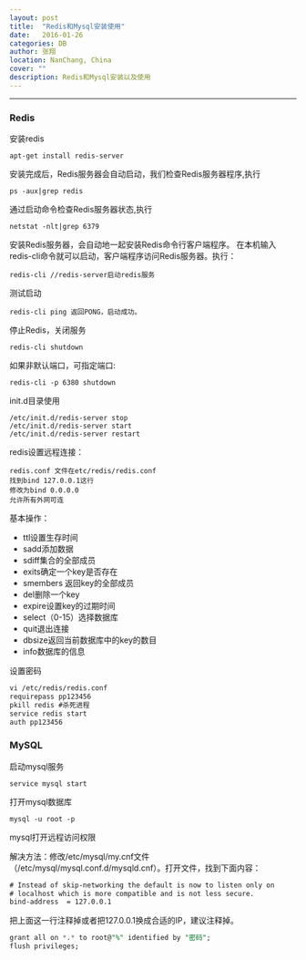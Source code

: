 ```yaml
---
layout: post
title:  "Redis和Mysql安装使用"
date:   2016-01-26
categories: DB
author: 张翔
location: NanChang, China
cover: ""
description: Redis和Mysql安装以及使用
---
```

---
### Redis

安装redis
```shell
apt-get install redis-server
```
安装完成后，Redis服务器会自动启动，我们检查Redis服务器程序,执行
```shell
ps -aux|grep redis
```

通过启动命令检查Redis服务器状态,执行
```shell
netstat -nlt|grep 6379
```
安装Redis服务器，会自动地一起安装Redis命令行客户端程序。
在本机输入redis-cli命令就可以启动，客户端程序访问Redis服务器。执行：
```shell
redis-cli //redis-server启动redis服务
```

测试启动 
```shell
redis-cli ping 返回PONG，启动成功。
```
停止Redis，关闭服务
```shell
redis-cli shutdown
```

如果非默认端口，可指定端口:
```shell
redis-cli -p 6380 shutdown
```
init.d目录使用
```shell
/etc/init.d/redis-server stop
/etc/init.d/redis-server start
/etc/init.d/redis-server restart
```

redis设置远程连接：
```shell
redis.conf 文件在etc/redis/redis.conf
找到bind 127.0.0.1这行
修改为bind 0.0.0.0
允许所有外网可连
```

基本操作：
- ttl设置生存时间
- sadd添加数据
- sdiff集合的全部成员
- exits确定一个key是否存在
- smembers 返回key的全部成员
- del删除一个key
- expire设置key的过期时间
- select（0-15）选择数据库
- quit退出连接
- dbsize返回当前数据库中的key的数目
- info数据库的信息

设置密码
```xml
vi /etc/redis/redis.conf
requirepass pp123456
pkill redis #杀死进程
service redis start
auth pp123456
```

### MySQL
启动mysql服务
```shell
service mysql start
```
打开mysql数据库
```shell
mysql -u root -p
```
mysql打开远程访问权限

解决方法：修改/etc/mysql/my.cnf文件（/etc/mysql/mysql.conf.d/mysqld.cnf）。打开文件，找到下面内容：
```xml
# Instead of skip-networking the default is now to listen only on
# localhost which is more compatible and is not less secure.
bind-address  = 127.0.0.1
```
把上面这一行注释掉或者把127.0.0.1换成合适的IP，建议注释掉。

```sql
grant all on *.* to root@"%" identified by "密码";
flush privileges;
```


